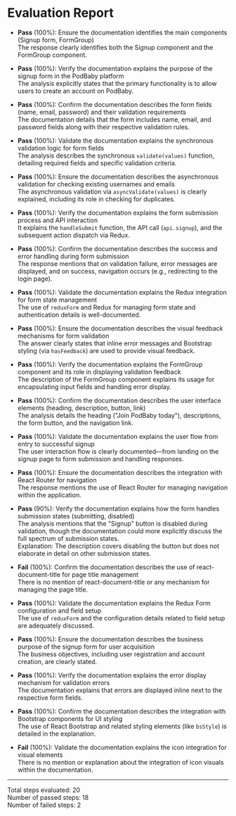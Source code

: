 # Evaluation Report

- **Pass** (100%): Ensure the documentation identifies the main components (Signup form, FormGroup)  
  The response clearly identifies both the Signup component and the FormGroup component.

- **Pass** (100%): Verify the documentation explains the purpose of the signup form in the PodBaby platform  
  The analysis explicitly states that the primary functionality is to allow users to create an account on PodBaby.

- **Pass** (100%): Confirm the documentation describes the form fields (name, email, password) and their validation requirements  
  The documentation details that the form includes name, email, and password fields along with their respective validation rules.

- **Pass** (100%): Validate the documentation explains the synchronous validation logic for form fields  
  The analysis describes the synchronous `validate(values)` function, detailing required fields and specific validation criteria.

- **Pass** (100%): Ensure the documentation describes the asynchronous validation for checking existing usernames and emails  
  The asynchronous validation via `asyncValidate(values)` is clearly explained, including its role in checking for duplicates.

- **Pass** (100%): Verify the documentation explains the form submission process and API interaction  
  It explains the `handleSubmit` function, the API call (`api.signup`), and the subsequent action dispatch via Redux.

- **Pass** (100%): Confirm the documentation describes the success and error handling during form submission  
  The response mentions that on validation failure, error messages are displayed, and on success, navigation occurs (e.g., redirecting to the login page).

- **Pass** (100%): Validate the documentation explains the Redux integration for form state management  
  The use of `reduxForm` and Redux for managing form state and authentication details is well-documented.

- **Pass** (100%): Ensure the documentation describes the visual feedback mechanisms for form validation  
  The answer clearly states that inline error messages and Bootstrap styling (via `hasFeedback`) are used to provide visual feedback.

- **Pass** (100%): Verify the documentation explains the FormGroup component and its role in displaying validation feedback  
  The description of the FormGroup component explains its usage for encapsulating input fields and handling error display.

- **Pass** (100%): Confirm the documentation describes the user interface elements (heading, description, button, link)  
  The analysis details the heading ("Join PodBaby today"), descriptions, the form button, and the navigation link.

- **Pass** (100%): Validate the documentation explains the user flow from entry to successful signup  
  The user interaction flow is clearly documented—from landing on the signup page to form submission and handling responses.

- **Pass** (100%): Ensure the documentation describes the integration with React Router for navigation  
  The response mentions the use of React Router for managing navigation within the application.

- **Pass** (90%): Verify the documentation explains how the form handles submission states (submitting, disabled)  
  The analysis mentions that the "Signup" button is disabled during validation, though the documentation could more explicitly discuss the full spectrum of submission states.  
  Explanation: The description covers disabling the button but does not elaborate in detail on other submission states.

- **Fail** (100%): Confirm the documentation describes the use of react-document-title for page title management  
  There is no mention of react-document-title or any mechanism for managing the page title.

- **Pass** (100%): Validate the documentation explains the Redux Form configuration and field setup  
  The use of `reduxForm` and the configuration details related to field setup are adequately discussed.

- **Pass** (100%): Ensure the documentation describes the business purpose of the signup form for user acquisition  
  The business objectives, including user registration and account creation, are clearly stated.

- **Pass** (100%): Verify the documentation explains the error display mechanism for validation errors  
  The documentation explains that errors are displayed inline next to the respective form fields.

- **Pass** (100%): Confirm the documentation describes the integration with Bootstrap components for UI styling  
  The use of React Bootstrap and related styling elements (like `bsStyle`) is detailed in the explanation.

- **Fail** (100%): Validate the documentation explains the icon integration for visual elements  
  There is no mention or explanation about the integration of icon visuals within the documentation.

---

Total steps evaluated: 20  
Number of passed steps: 18  
Number of failed steps: 2